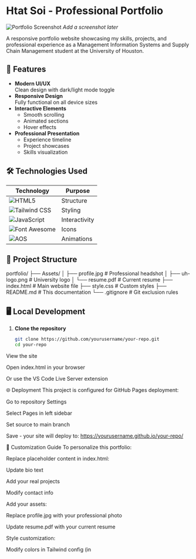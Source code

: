 # Htat Soi - Professional Portfolio

![Portfolio Screenshot](./Assets/preview.jpg) *Add a screenshot later*

A responsive portfolio website showcasing my skills, projects, and professional experience as a Management Information Systems and Supply Chain Management student at the University of Houston.

## 🚀 Features

- **Modern UI/UX**  
  Clean design with dark/light mode toggle
- **Responsive Design**  
  Fully functional on all device sizes
- **Interactive Elements**  
  - Smooth scrolling
  - Animated sections
  - Hover effects
- **Professional Presentation**  
  - Experience timeline
  - Project showcases
  - Skills visualization

## 🛠 Technologies Used

| Technology | Purpose |
|------------|---------|
| ![HTML5](https://img.shields.io/badge/HTML5-E34F26?logo=html5&logoColor=white) | Structure |
| ![Tailwind CSS](https://img.shields.io/badge/Tailwind_CSS-38B2AC?logo=tailwind-css&logoColor=white) | Styling |
| ![JavaScript](https://img.shields.io/badge/JavaScript-F7DF1E?logo=javascript&logoColor=black) | Interactivity |
| ![Font Awesome](https://img.shields.io/badge/Font_Awesome-528DD7?logo=font-awesome&logoColor=white) | Icons |
| ![AOS](https://img.shields.io/badge/AOS-000000?logo=scroll-reveal) | Animations |

## 📁 Project Structure
portfolio/
├── Assets/
│ ├── profile.jpg # Professional headshot
│ ├── uh-logo.png # University logo
│ └── resume.pdf # Current resume
├── index.html # Main website file
├── style.css # Custom styles
├── README.md # This documentation
└── .gitignore # Git exclusion rules

## 🖥️ Local Development

1. **Clone the repository**
   ```bash
   git clone https://github.com/yourusername/your-repo.git
   cd your-repo

View the site

Open index.html in your browser

Or use the VS Code Live Server extension

🌐 Deployment
This project is configured for GitHub Pages deployment:

Go to repository Settings

Select Pages in left sidebar

Set source to main branch

Save - your site will deploy to:
https://yourusername.github.io/your-repo/

📝 Customization Guide
To personalize this portfolio:

Replace placeholder content in index.html:

Update bio text

Add your real projects

Modify contact info

Add your assets:

Replace profile.jpg with your professional photo

Update resume.pdf with your current resume

Style customization:

Modify colors in Tailwind config (in <script> in index.html)

Add custom CSS in style.css

📜 License
MIT License - see LICENSE file (create one if needed)

📬 Contact
Htat Soi
📧 htatsoii@gmail.com
🔗 LinkedIn
📞 (281) 520-0266